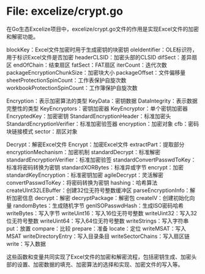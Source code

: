 # File: excelize/crypt.go

在Go生态Excelize项目中，excelize/crypt.go文件的作用是实现Excel文件的加密和解密功能。

blockKey：Excel文件加密时用于生成密钥的块密钥
oleIdentifier：OLE标识符，用于标识Excel文件是否加密
headerCLSID：加密头部的CLSID
difSect：差异扇区
endOfChain：结束扇区
fatSect：FAT扇区
iterCount：迭代次数
packageEncryptionChunkSize：加密块大小
packageOffset：文件偏移量
sheetProtectionSpinCount：工作表保护自旋次数
workbookProtectionSpinCount：工作簿保护自旋次数

Encryption：表示加密算法的类型
KeyData：密钥数据
DataIntegrity：表示数据完整性的类型
KeyEncryptors：密钥加密器
KeyEncryptor：单个密钥加密器
EncryptedKey：加密密钥
StandardEncryptionHeader：标准加密头
StandardEncryptionVerifier：标准加密验签器
encryption：加密对象
cfb：密码块链接模式
sector：扇区对象

Decrypt：解密Excel文件
Encrypt：加密Excel文件
extractPart：提取部分
encryptionMechanism：加密机制
standardDecrypt：标准解密
standardEncryptionVerifier：标准加密验签
standardConvertPasswdToKey：标准将密码转换为密钥
standardXORBytes：标准异或字节
encrypt：加密
standardKeyEncryption：标准密钥加密
agileDecrypt：灵活解密
convertPasswdToKey：将密码转换为密钥
hashing：哈希算法
createUInt32LEBuffer：创建32位无符号整数缓冲区
parseEncryptionInfo：解析加密信息
decrypt：解密
decryptPackage：解密包
createIV：创建初始化向量
randomBytes：生成随机字节
genISOPasswdHash：生成ISO密码哈希
writeBytes：写入字节
writeUint16：写入16位无符号整数
writeUint32：写入32位无符号整数
writeUint64：写入64位无符号整数
writeStrings：写入字符串
put：放置
compare：比较
prepare：准备
locate：定位
writeMSAT：写入MSAT
writeDirectoryEntry：写入目录条目
writeSectorChains：写入扇区链
write：写入数据

这些函数和变量共同实现了Excel文件的加密和解密流程，包括密钥生成、加密头部的设置、加密数据的填充、加密算法的选择和实现、加密文件的写入等。


